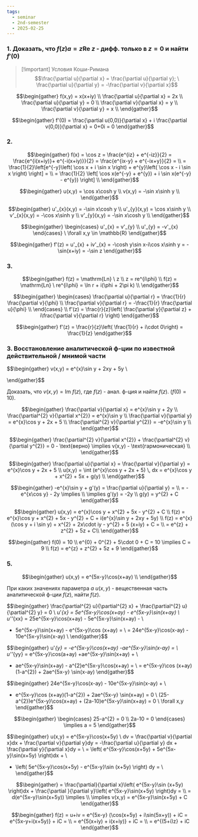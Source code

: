 ```yaml
---
tags:
  - seminar
  - 2nd-semester
  - 2025-02-25
---
```


### 1. Доказать, что $f(z)a = z\mathrm{Re} \ z$ - дифф. только в $z=0$ и найти $f'(0)$

> [!important] Условия Коши-Римана
> $$\frac{\partial u}{\partial x} = \frac{\partial u}{\partial y}; \ \frac{\partial u}{\partial y} = -\frac{\partial v}{\partial x}$$

$$\begin{gather}
f(x,y) = x(x+iy) \\
\frac{\partial u}{\partial x} = 2x \\
\frac{\partial u}{\partial y} = 0 \\
\frac{\partial v}{\partial x} = y \\
\frac{\partial v}{\partial y} = x \\
\end{gather}$$

$$\begin{gather}
f'(0) = \frac{\partial u(0,0)}{\partial x} + i \frac{\partial v(0,0)}{\partial x} = 0+0i = 0
\end{gather}$$

### 2.

$$\begin{gather}
f(x) = \cos z = \frac{e^{iz} + e^{-iz}}{2} = \frac{e^{i(x+iy)}+ e^{-i(x+iy)}}{2} = \frac{e^{ix-y} + e^{-ix+y}}{2} = \\
= \frac{1}{2}\left[e^{-y}\left( \cos x + i \sin x \right) + e^{y}\left( \cos x - i \sin x \right) \right] = \\
= \frac{1}{2} \left[ \cos x(e^{-y} + e^{y}) + i \sin x(e^{-y} - e^{y}) \right] \\
\end{gather}$$

$$\begin{gather}
u(x,y) = \cos x\cosh y \\
v(x,y) = -\sin x\sinh y \\
\end{gather}$$

$$\begin{gather}
u'_{x}(x,y) = -\sin x\cosh y \\
u'_{y}(x,y) = \cos x\sinh y \\ 
v'_{x}(x,y) = -\cos x\sinh y \\
v'_{y}(x,y) = -\sin x\cosh y \\
\end{gather}$$

$$\begin{gather}
\begin{cases}
u'_{x} = v'_{y} \\
u'_{y} = -v'_{x}
\end{cases} \ \forall x,y \in \mathbb{R}
\end{gather}$$

$$\begin{gather}
f'(z) = u'_{x} + iv'_{x} = -\cosh y\sin x-i\cos x\sinh y = - \sin(x+iy) = -\sin z
\end{gather}$$

### 3.

$$\begin{gather}
f(z) = \mathrm{Ln} \ z \\
z = re^{i\phi} \\
f(z) = \mathrm{Ln} \ re^{i\phi} = \ln r + i(\phi + 2\pi k) \\
\end{gather}$$

$$\begin{gather}
\begin{cases}
\frac{\partial u}{\partial r} = \frac{1}{r} \frac{\partial v}{\phi} \\
\frac{\partial v}{\partial r} = -\frac{1}{r} \frac{\partial u}{\phi} \\
\end{cases} \\
f'(z) = \frac{r}{z}\left( \frac{\partial y}{\partial z} + i\frac{\partial v}{\partial r} \right)
\end{gather}$$

$$\begin{gather}
f'(z) = \frac{r}{z}\left( \frac{1}{r} + i\cdot 0\right) = \frac{1}{z}
\end{gather}$$

### 3. Восстановление аналитической ф-ции по известной действительной / мнимой части

$$\begin{gather}
v(x,y) = e^{x}\sin y + 2xy + 5y \\

\end{gather}$$

Доказать, что $v(x,y) = \mathrm{Im} \ f(z)$, где $f(z)$ - анал. ф-ция и найти $f(z)$. ($f(0) = 10$).

$$\begin{gather}
\frac{\partial v}{\partial x} = e^{x}\sin y + 2y \\
\frac{\partial^{2} v}{\partial x^{2}} = e^{x}\sin y \\
\frac{\partial v}{\partial y} = e^{x}\cos y + 2x + 5 \\
\frac{\partial^{2} v}{\partial y^{2}} = -e^{x}\sin y \\
\end{gather}$$

$$\begin{gather}
\frac{\partial^{2} v}{\partial x^{2}} + \frac{\partial^{2} v}{\partial y^{2}} = 0 - \text{верно} \implies v(x,y) - \text{гармоническая} \\
\end{gather}$$

$$\begin{gather}
\frac{\partial u}{\partial x} = \frac{\partial v}{\partial y} = e^{x}\cos y + 2x + 5 \\
u(x,y) = \int (e^{x}\cos y + 2x + 5) \, dx = e^{x}\cos y + x^{2} + 5x + g(y) \\
\end{gather}$$

$$\begin{gather}
-e^{x}\sin y + g'(y) = \frac{\partial u}{\partial y} = \\
= -e^{x\cos y} - 2y \implies \\
\implies g'(y) = -2y \\
g(y) = y^{2} + C
\end{gather}$$

$$\begin{gather}
u(x,y) = e^{x}\cos y + x^{2} + 5x - y^{2} + C \\
f(z) = e^{x}\cos y + x^{2} + 5x - y^{2} + C + i(e^{x}\sin y + 2xy + 5y) \\
f(z) = e^{x}(\cos y + i \sin y) + x^{2} + 2x\cdot iy - y^{2} + 5 (x+iy) + C = \\
= e^{z} + z^{2} + 5z + C\\
\end{gather}$$

$$\begin{gather}
f(0) = 10 \\
e^{0} + 0^{2} + 5\cdot 0 + C = 10 \implies C = 9 \\
f(z) = e^{z} + z^{2} + 5z + 9
\end{gather}$$

### 5.

$$\begin{gather}
u(x,y) = e^{5x-y}\cos(x+ay) \\
\end{gather}$$

При каких значениях параметра $a$ $u(x,y)$ - вещественная часть аналитической ф-ции $f(z)$, найти $f(z)$.

$$\begin{gather}
\frac{\partial^{2} u}{\partial^{2} x} + \frac{\partial^{2} u}{\partial^{2} y} = 0 \\
u'_{x} = 5e^{5x-y}\cos(x+ay) - e^{5x-y}\sin(x+ay) \\
u''_{xx} = 25e^{5x-y}\cos(x+ay) - 5e^{5x-y}\sin(x+ay) - \\
- 5e^{5x-y}\sin(x+ay) - e^{5x-y}\cos (x+ay) = \\
= 24e^{5x-y}\cos(x-ay) - 10e^{5x-y}\sin(x-ay) \\
\end{gather}$$

$$\begin{gather}
u'_{y} = -e^{5x-y}\cos(x+ay) -ae^{5x-y}\sin(x-ay) = \\
u''_{yy} = e^{5x-y}\cos(a+ay) +ae^{5x-y}\sin(x+ay) + \\
+ ae^{5x-y}\sin(x+ay) - a^{2}e^{5x-y}\cos(x+ay) = \\
= e^{5x-y}\cos (x+ay)(1-a^{2}) + 2ae^{5x-y} \sin(x-ay)
\end{gather}$$

$$\begin{gather}
24e^{5x-y}\cos(x-ay) - 10e^{5x-y}\sin(x-ay) + \\
+ e^{5x-y}\cos (x+ay)(1-a^{2}) + 2ae^{5x-y} \sin(x+ay) = 0 \\
(25-a^{2})e^{5x-y}\cos(x+ay) + (2a-10)e^{5x-y}\sin(x+ay) = 0 \ \forall x,y
\end{gather}$$

$$\begin{gather}
\begin{cases}
25-a^{2} = 0 \\
2a-10 = 0
\end{cases} \implies a = 5
\end{gather}$$

$$\begin{gather}
u(x,y) = e^{5x-y}\cos(x+5y) \\
dv = \frac{\partial v}{\partial x}dx + \frac{\partial v}{\partial y}dy = -\frac{\partial u}{\partial y} dx + \frac{\partial y}{\partial x}dy = \\
= \left( e^{5x-y}\cos(x+5y) + 5e^{5x-y}\sin(x+5y) \right)dx + \\
+ \left( 5e^{5x-y}\cos(x+5y) - e^{5x-y}\sin (x+5y) \right) dy = \\
\end{gather}$$

$$\begin{gather}
= \frac{\partial}{\partial x}\left( e^{5x-y}\sin (x+5y) \right)dx + \frac{\partial }{\partial y}\left( e^{5x-y}\sin(x+5y) \right)dy = \\
= d(e^{5x-y}\sin(x+5y)) \implies \\
\implies v(x,y) = e^{5x-y}\sin(x+5y) + C
\end{gather}$$

$$\begin{gather}
f(z) = u+iv = e^{5x-y} (\cos(x+5y) + i\sin(5x+y)) + iC = e^{5x-y+i(x+5y)} + iC = \\
= e^{5(x+iy) + i(x+iy)} + iC = \\
= e^{(5+i)z} + iC
\end{gather}$$

### 